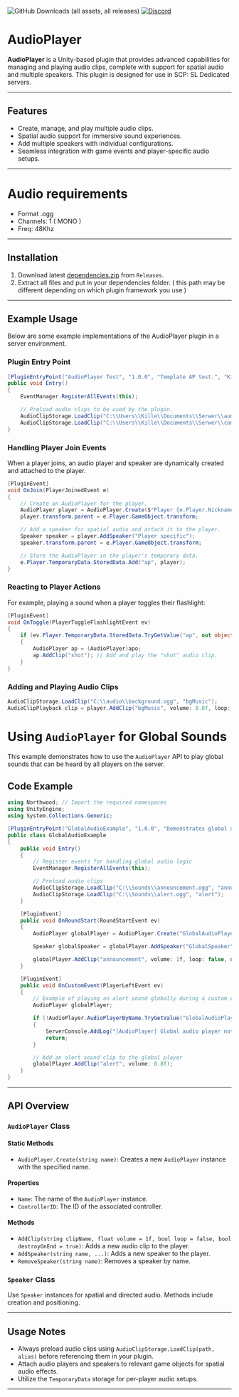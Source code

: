 ![GitHub Downloads (all assets, all releases)](https://img.shields.io/github/downloads/Killers0992/AudioPlayer/total?label=Downloads&labelColor=2e343e&color=00FFFF&style=for-the-badge)
[![Discord](https://img.shields.io/discord/1216429195232673964?label=Discord&labelColor=2e343e&color=00FFFF&style=for-the-badge)](https://discord.gg/czQCAsDMHa)
# AudioPlayer

**AudioPlayer** is a Unity-based plugin that provides advanced capabilities for managing and playing audio clips, complete with support for spatial audio and multiple speakers. This plugin is designed for use in SCP: SL Dedicated servers.

---

## Features

- Create, manage, and play multiple audio clips.
- Spatial audio support for immersive sound experiences.
- Add multiple speakers with individual configurations.
- Seamless integration with game events and player-specific audio setups.

---

# Audio requirements

- Format .ogg
- Channels: 1 ( MONO )
- Freq: 48Khz

---

## Installation

1. Download latest [dependencies.zip](https://github.com/Killers0992/AudioPlayer/releases/latest/download/dependencies.zip) from ``Releases``.
2. Extract all files and put in your dependencies folder. ( this path may be different depending on which plugin framework you use )

---

## Example Usage

Below are some example implementations of the AudioPlayer plugin in a server environment.

### Plugin Entry Point

```csharp
[PluginEntryPoint("AudioPlayer Test", "1.0.0", "Template AP test.", "Killers0992")]
public void Entry()
{
    EventManager.RegisterAllEvents(this);

    // Preload audio clips to be used by the plugin.
    AudioClipStorage.LoadClip("C:\\Users\\Kille\\Documents\\Serwer\\audio3.ogg", "audio3");
    AudioClipStorage.LoadClip("C:\\Users\\Kille\\Documents\\Serwer\\com.ogg", "shot");
}
```

### Handling Player Join Events

When a player joins, an audio player and speaker are dynamically created and attached to the player.

```csharp
[PluginEvent]
void OnJoin(PlayerJoinedEvent e)
{
    // Create an AudioPlayer for the player.
    AudioPlayer player = AudioPlayer.Create($"Player {e.Player.Nickname}");
    player.transform.parent = e.Player.GameObject.transform;

    // Add a speaker for spatial audio and attach it to the player.
    Speaker speaker = player.AddSpeaker("Player specific");
    speaker.transform.parent = e.Player.GameObject.transform;

    // Store the AudioPlayer in the player's temporary data.
    e.Player.TemporaryData.StoredData.Add("ap", player);
}
```

### Reacting to Player Actions

For example, playing a sound when a player toggles their flashlight:

```csharp
[PluginEvent]
void OnToggle(PlayerToggleFlashlightEvent ev)
{
    if (ev.Player.TemporaryData.StoredData.TryGetValue("ap", out object apo))
    {
        AudioPlayer ap = (AudioPlayer)apo;
        ap.AddClip("shot"); // Add and play the "shot" audio clip.
    }
}
```

### Adding and Playing Audio Clips

```csharp
AudioClipStorage.LoadClip("C:\\audio\\background.ogg", "bgMusic");
AudioClipPlayback clip = player.AddClip("bgMusic", volume: 0.8f, loop: true);
```

# Using `AudioPlayer` for Global Sounds

This example demonstrates how to use the `AudioPlayer` API to play global sounds that can be heard by all players on the server.

## Code Example

```csharp
using Northwood; // Import the required namespaces
using UnityEngine;
using System.Collections.Generic;

[PluginEntryPoint("GlobalAudioExample", "1.0.0", "Demonstrates global audio playback.", "Killers0992")]
public class GlobalAudioExample
{
    public void Entry()
    {
        // Register events for handling global audio logic
        EventManager.RegisterAllEvents(this);

        // Preload audio clips
        AudioClipStorage.LoadClip("C:\\Sounds\\announcement.ogg", "announcement");
        AudioClipStorage.LoadClip("C:\\Sounds\\alert.ogg", "alert");
    }

    [PluginEvent]
    public void OnRoundStart(RoundStartEvent ev)
    {
        AudioPlayer globalPlayer = AudioPlayer.Create("GlobalAudioPlayer");

        Speaker globalSpeaker = globalPlayer.AddSpeaker("GlobalSpeaker");

        globalPlayer.AddClip("announcement", volume: 1f, loop: false, destroyOnEnd: true);
    }

    [PluginEvent]
    public void OnCustomEvent(PlayerLeftEvent ev)
    {
        // Example of playing an alert sound globally during a custom event
        AudioPlayer globalPlayer;

        if (!AudioPlayer.AudioPlayerByName.TryGetValue("GlobalAudioPlayer", out globalPlayer))
        {
            ServerConsole.AddLog("[AudioPlayer] Global audio player not found!");
            return;
        }

        // Add an alert sound clip to the global player
        globalPlayer.AddClip("alert", volume: 0.8f);
    }
}
```

---

## API Overview

### `AudioPlayer` Class

#### Static Methods

- `AudioPlayer.Create(string name)`: Creates a new `AudioPlayer` instance with the specified name.

#### Properties

- `Name`: The name of the `AudioPlayer` instance.
- `ControllerID`: The ID of the associated controller.

#### Methods

- `AddClip(string clipName, float volume = 1f, bool loop = false, bool destroyOnEnd = true)`: Adds a new audio clip to the player.
- `AddSpeaker(string name, ...)`: Adds a new speaker to the player.
- `RemoveSpeaker(string name)`: Removes a speaker by name.

### `Speaker` Class

Use `Speaker` instances for spatial and directed audio. Methods include creation and positioning.

---

## Usage Notes

- Always preload audio clips using `AudioClipStorage.LoadClip(path, alias)` before referencing them in your plugin.
- Attach audio players and speakers to relevant game objects for spatial audio effects.
- Utilize the `TemporaryData` storage for per-player audio setups.

---
